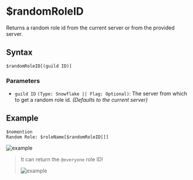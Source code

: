 # $randomRoleID
Returns a random role id from the current server or from the provided server.

## Syntax
```
$randomRoleID[(guild ID)]
```
### Parameters
- `guild ID` `(Type: Snowflake || Flag: Optional)`: The server from which to get a random role id. _(Defaults to the current server)_

## Example
```
$nomention
Random Role: $roleName[$randomRoleID[]]
```
![example](https://user-images.githubusercontent.com/113303649/212498465-46ec2a48-0890-41a0-a57a-283a183d1144.png)

> It can return the `@everyone` role ID!
> 
> ![example](https://user-images.githubusercontent.com/113303649/212498371-1792ea9b-55f7-494c-8e09-24a20192e8cb.png)